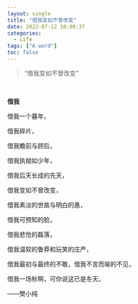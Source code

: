```yaml
---
layout: single
title: "借我变如不曾改变"
date: 2022-07-12 10:09:37
categories: 
  - Life
tags: ["A word"]
toc: false
---
```


> “借我变如不曾改变”

<br>

**借我**

借我一个暮年，

借我碎片，

借我瞻前与顾后，

借我执拗如少年，

借我后天长成的先天，

借我变如不曾改变，

借我素淡的世故与明白的愚，

借我可预知的脸，

借我悲怆的磊落，

借我温软的鲁莽和玩笑的庄严，

借我最初与最终的不敢，借我不言而喻的不见，

借我一场秋啊，可你说这已是冬天。

——樊小纯
